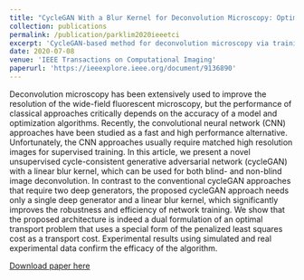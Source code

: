 ```yaml
---
title: "CycleGAN With a Blur Kernel for Deconvolution Microscopy: Optimal Transport Geometry"
collection: publications
permalink: /publication/parklim2020ieeetci
excerpt: 'CycleGAN-based method for deconvolution microscopy via training with unmatched data pairs.'
date: 2020-07-08
venue: 'IEEE Transactions on Computational Imaging'
paperurl: 'https://ieeexplore.ieee.org/document/9136890'
---
```

Deconvolution microscopy has been extensively used to improve the resolution of the wide-field fluorescent microscopy, 
but the performance of classical approaches critically depends on the accuracy of a model and optimization algorithms. 
Recently, the convolutional neural network (CNN) approaches have been studied as a fast and high performance alternative. 
Unfortunately, the CNN approaches usually require matched high resolution images for supervised training. In this article, 
we present a novel unsupervised cycle-consistent generative adversarial network (cycleGAN) with a linear blur kernel, which 
can be used for both blind- and non-blind image deconvolution. In contrast to the conventional cycleGAN approaches that 
require two deep generators, the proposed cycleGAN approach needs only a single deep generator and a linear blur kernel, 
which significantly improves the robustness and efficiency of network training. We show that the proposed architecture 
is indeed a dual formulation of an optimal transport problem that uses a special form of the penalized least squares cost 
as a transport cost. Experimental results using simulated and real experimental data confirm the efficacy of the algorithm.

[Download paper here](https://ieeexplore.ieee.org/document/9136890)
